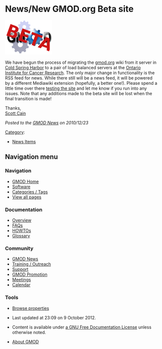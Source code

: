 



<span id="top"></span>




# <span dir="auto">News/New GMOD.org Beta site</span>











<a href="http://gmod-dev.oicr.on.ca/" rel="nofollow"
title="GMOD Beta site"><img
src="https://raw.githubusercontent.com/GMOD/gmod.github.io/main/mediawiki/images/a/a6/Gmod_cogTransparentBeta155.png"
width="155" height="114" alt="GMOD Beta site" /></a>



We have begun the process of migrating the
[gmod.org](../Main_Page "Main Page") wiki from it server in
<a href="http://www.cshl.edu/" class="external text" rel="nofollow">Cold
Spring Harbor</a> to a pair of load balanced servers at the
<a href="http://oicr.on.ca/" class="external text"
rel="nofollow">Ontario Institute for Cancer Research</a>. The only major
change in functionality is the RSS feed for news. While there still will
be a news feed, it will be powered by a different Mediawiki extension
(hopefully, a better one!). Please spend a little time over there
<a href="http://gmod-dev.oicr.on.ca/" class="external text"
rel="nofollow">testing the site</a> and let me know if you run into any
issues. Note that any additions made to the beta site will be lost when
the final transition is made!

Thanks,  
[Scott Cain](../User%3AScott "User%3AScott")

  



*Posted to the [GMOD News](../GMOD_News "GMOD News") on 2010/12/23*






[Category](../Special%3ACategories "Special%3ACategories"):

- [News Items](../Category%3ANews_Items "Category%3ANews Items")






## Navigation menu







<a href="../Main_Page"
style="background-image: url(../../images/GMOD-cogs.png);"
title="Visit the main page"></a>


### Navigation



- <span id="n-GMOD-Home">[GMOD Home](../Main_Page)</span>
- <span id="n-Software">[Software](../GMOD_Components)</span>
- <span id="n-Categories-.2F-Tags">[Categories /
  Tags](../Categories)</span>
- <span id="n-View-all-pages">[View all
  pages](../Special:AllPages)</span>




### Documentation



- <span id="n-Overview">[Overview](../Overview)</span>
- <span id="n-FAQs">[FAQs](../Category%3AFAQ)</span>
- <span id="n-HOWTOs">[HOWTOs](../Category%3AHOWTO)</span>
- <span id="n-Glossary">[Glossary](../Glossary)</span>




### Community



- <span id="n-GMOD-News">[GMOD News](../GMOD_News)</span>
- <span id="n-Training-.2F-Outreach">[Training /
  Outreach](../Training_and_Outreach)</span>
- <span id="n-Support">[Support](../Support)</span>
- <span id="n-GMOD-Promotion">[GMOD Promotion](../GMOD_Promotion)</span>
- <span id="n-Meetings">[Meetings](../Meetings)</span>
- <span id="n-Calendar">[Calendar](../Calendar)</span>




### Tools

- <span id="t-smwbrowselink"><a href="../Special%3ABrowse/News-2FNew_GMOD.org_Beta_site"
  rel="smw-browse">Browse properties</a></span>



- <span id="footer-info-lastmod">Last updated at 23:09 on 9 October
  2012.</span>
<!-- - <span id="footer-info-viewcount">176,661 page views.</span> -->
- <span id="footer-info-copyright">Content is available under
  <a href="http://www.gnu.org/licenses/fdl-1.3.html" class="external"
  rel="nofollow">a GNU Free Documentation License</a> unless otherwise
  noted.</span>

<!-- -->

- <span id="footer-places-about">[About
  GMOD](../GMOD%3AAbout "GMOD%3AAbout")</span>

<!-- -->




